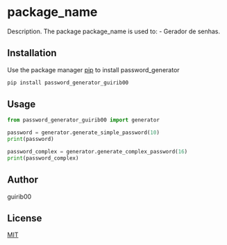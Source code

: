 # package_name

Description. 
The package package_name is used to:
	- Gerador de senhas.

## Installation

Use the package manager [pip](https://pip.pypa.io/en/stable/) to install password_generator

```bash
pip install password_generator_guirib00
```

## Usage

```python
from password_generator_guirib00 import generator

password = generator.generate_simple_password(10)
print(password)

password_complex = generator.generate_complex_password(16)
print(password_complex)
```

## Author
guirib00

## License
[MIT](https://choosealicense.com/licenses/mit/)